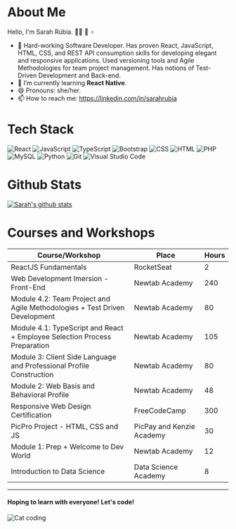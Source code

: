 # About Me

Hello, I'm Sarah Rúbia.
✊🏾 🌈 ♀


- 🔭 Hard-working Software Developer. Has proven React, JavaScript, HTML, CSS, and REST API consumption skills for developing elegant and responsive applications. Used versioning tools and Agile Methodologies for team project management. Has notions of Test-Driven Development and Back-end.
- 🌱 I’m currently learning **React Native**.
- 😄 Pronouns: she/her.
- 📫 How to reach me: https://linkedin.com/in/sarahrubia


# Tech Stack

![React](https://img.shields.io/badge/React-20232A?style=for-the-badge&logo=react&logoColor=61DAFB)
![JavaScript](https://img.shields.io/badge/JavaScript-323330?style=for-the-badge&logo=javascript&logoColor=F7DF1E)
![TypeScript](https://img.shields.io/badge/TypeScript-007ACC?style=for-the-badge&logo=typescript&logoColor=white)
![Bootstrap](https://img.shields.io/badge/Bootstrap-563D7C?style=for-the-badge&logo=bootstrap&logoColor=white)
![CSS](https://img.shields.io/badge/CSS3-1572B6?style=for-the-badge&logo=css3&logoColor=white)
![HTML](https://img.shields.io/badge/HTML5-E34F26?style=for-the-badge&logo=html5&logoColor=white)
![PHP](https://img.shields.io/badge/PHP-777BB4?style=for-the-badge&logo=php&logoColor=white)
![MySQL](https://img.shields.io/badge/MySQL-00000F?style=for-the-badge&logo=mysql&logoColor=white)
![Python](https://img.shields.io/badge/Python-14354C?style=for-the-badge&logo=python&logoColor=white)
![Git](https://img.shields.io/badge/GIT-E44C30?style=for-the-badge&logo=git&logoColor=white)
![Visual Studio Code](https://img.shields.io/badge/Visual_Studio_Code-0078D4?style=for-the-badge&logo=visual%20studio%20code&logoColor=white)
<!-- ![React Native](https://img.shields.io/badge/React_Native-20232A?style=for-the-badge&logo=react&logoColor=61DAFB) -->


# Github Stats
[![Sarah's github stats](https://github-readme-stats.vercel.app/api?username=sarahrubia&theme=blue-green)](https://github.com/sarahrubia/github-readme-stats)


# Courses and Workshops

  
  | **Course/Workshop**                       | **Place**                                               | **Hours** |
  |-----------------------------------------------------------------------------|---------------------------|-------|
  | ReactJS Fundamentals                                                        | RocketSeat                | 2   |
  | Web Development Imersion - Front-End                                        | Newtab Academy            | 240   |
  | Module 4.2: Team Project and Agile Methodologies + Test Driven Development  | Newtab Academy            | 80    |
  | Module 4.1: TypeScript and React + Employee Selection Process Preparation   | Newtab Academy            | 105   |
  | Module 3: Client Side Language and Professional Profile Construction        | Newtab Academy            | 80    |
  | Module 2: Web Basis and Behavioral Profile                                  | Newtab Academy            | 48    |
  | Responsive Web Design Certification                                         | FreeCodeCamp              | 300   |
  | PicPro Project - HTML, CSS and JS                                           | PicPay and Kenzie Academy | 30    |
  | Module 1: Prep + Welcome to Dev World                                       | Newtab Academy            | 12    |
  | Introduction to Data Science                                                | Data Science Academy      | 8     |

<hr>

#### Hoping to learn with everyone! Let's code!

![Cat coding](https://media1.giphy.com/media/pOKrXLf9N5g76/giphy.gif)
